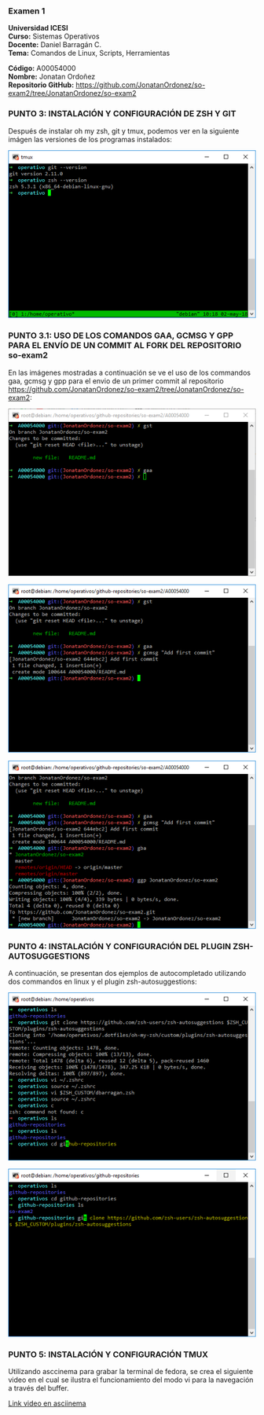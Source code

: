 ### Examen 1
**Universidad ICESI**  
**Curso:** Sistemas Operativos  
**Docente:** Daniel Barragán C.  
**Tema:** Comandos de Linux, Scripts, Herramientas

**Código:** A00054000   
**Nombre:** Jonatan Ordoñez   
**Repositorio GitHub:** https://github.com/JonatanOrdonez/so-exam2/tree/JonatanOrdonez/so-exam2

### PUNTO 3: INSTALACIÓN Y CONFIGURACIÓN DE ZSH Y GIT

Después de instalar oh my zsh, git y tmux, podemos ver en la siguiente imágen las versiones de los programas instalados:

![](imgs/programas_versiones.PNG)

### PUNTO 3.1: USO DE LOS COMANDOS GAA, GCMSG Y GPP PARA EL ENVÍO DE UN COMMIT AL FORK DEL REPOSITORIO so-exam2

En las imágenes mostradas a continuación se ve el uso de los commandos gaa, gcmsg y gpp para el envio de un primer commit al repositorio https://github.com/JonatanOrdonez/so-exam2/tree/JonatanOrdonez/so-exam2:

![](imgs/Captura_gaa.PNG)

![](imgs/Captura_gcmsg.PNG)

![](imgs/Captura_ggp.PNG)

### PUNTO 4: INSTALACIÓN Y CONFIGURACIÓN DEL PLUGIN ZSH-AUTOSUGGESTIONS

A continuación, se presentan dos ejemplos de autocompletado utilizando dos commandos en linux y el plugin zsh-autosuggestions:

![](imgs/Captura_autocompletar1.PNG)

![](imgs/Captura_autocompletar2.PNG)

### PUNTO 5: INSTALACIÓN Y CONFIGURACIÓN TMUX

Utilizando asccinema para grabar la terminal de fedora, se crea el siguiente video en el cual se ilustra el funcionamiento del modo vi para la navegación a través del buffer.

[Link video en asciinema](https://asciinema.org/a/179430)